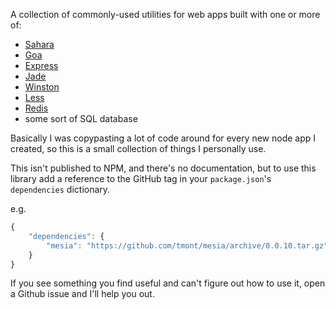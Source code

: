 A collection of commonly-used utilities for web apps built with one or more of:

- [Sahara](https://github.com/tmont/sahara)
- [Goa](https://github.com/tmont/goa)
- [Express](https://github.com/visionmedia/express)
- [Jade](https://github.com/visionmedia/jade)
- [Winston](https://github.com/flatiron/winston)
- [Less](http://lesscss.org/)
- [Redis](http://redis.io/)
- some sort of SQL database

Basically I was copypasting a lot of code around for every new node app I created,
so this is a small collection of things I personally use.

This isn't published to NPM, and there's no documentation, but to use this
library add a reference to the GitHub tag in your `package.json`'s `dependencies`
dictionary.

e.g.

```javascript
{
	"dependencies": {
		"mesia": "https://github.com/tmont/mesia/archive/0.0.10.tar.gz"
	}
}
```

If you see something you find useful and can't figure out how to use it,
open a Github issue and I'll help you out.
